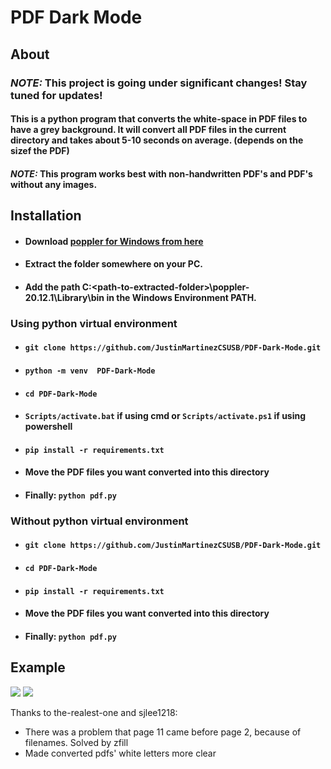 # PDF Dark Mode

## About 

### _*NOTE:*_ This project is going under significant changes! Stay tuned for updates!

#### This is a python program that converts the white-space in PDF files to have a grey background. It will convert all PDF files in the current directory and takes about 5-10 seconds on average. (depends on the sizef the PDF) 
#### _*NOTE:*_ This program works best with non-handwritten PDF's and PDF's without any images.

## Installation
* #### Download [poppler for Windows from here](https://github.com/oschwartz10612/poppler-windows/releases/tag/v20.12.1-data)
* #### Extract the folder somewhere on your PC. 
* #### Add the path C:\<path-to-extracted-folder>\poppler-20.12.1\Library\bin in the Windows Environment PATH. 

### Using python virtual environment
* #### ``` git clone https://github.com/JustinMartinezCSUSB/PDF-Dark-Mode.git ```
* #### ``` python -m venv  PDF-Dark-Mode ```
* #### ``` cd PDF-Dark-Mode ```
* #### ``` Scripts/activate.bat ``` if using cmd or ``` Scripts/activate.ps1 ``` if using powershell 
* #### ``` pip install -r requirements.txt ```
* #### Move the PDF files you want converted into this directory 
* #### Finally: ``` python pdf.py ```

### Without python virtual environment
* #### ``` git clone https://github.com/JustinMartinezCSUSB/PDF-Dark-Mode.git ```
* #### ``` cd PDF-Dark-Mode ```
* #### ``` pip install -r requirements.txt ```
* #### Move the PDF files you want converted into this directory 
* #### Finally: ``` python pdf.py ```

## Example
<img src="examples/example_input.png">
<img src="examples/example_output.png">


Thanks to the-realest-one and sjlee1218:
* There was a problem that page 11 came before page 2, because of filenames. Solved by zfill
* Made converted pdfs' white letters more clear
